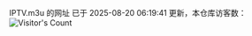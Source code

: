 IPTV.m3u 的网址 已于 2025-08-20 06:19:41 更新，本仓库访客数：![Visitor's Count](https://profile-counter.glitch.me/hero1898_tv/count.svg)

